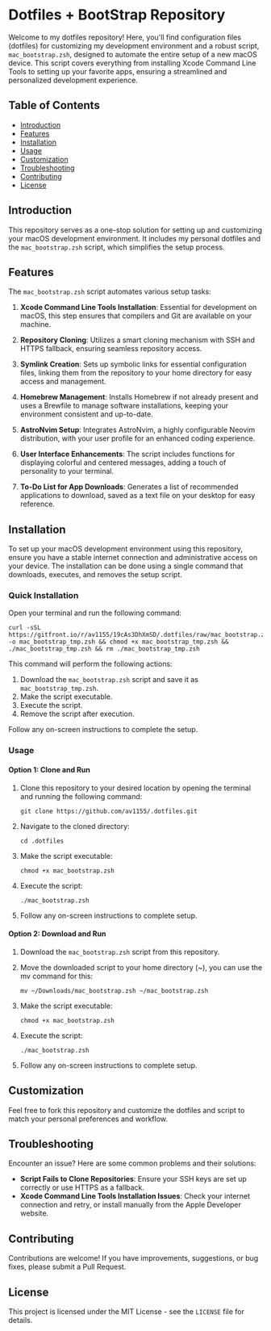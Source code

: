 # Dotfiles + BootStrap Repository

Welcome to my dotfiles repository! Here, you'll find configuration files
(dotfiles) for customizing my development environment and a robust script,
`mac_bootstrap.zsh`, designed to automate the entire setup of a new macOS
device. This script covers everything from installing Xcode Command Line Tools
to setting up your favorite apps, ensuring a streamlined and personalized
development experience.

## Table of Contents

-   [Introduction](#introduction)
-   [Features](#features)
-   [Installation](#installation)
-   [Usage](#usage)
-   [Customization](#customization)
-   [Troubleshooting](#troubleshooting)
-   [Contributing](#contributing)
-   [License](#license)

## Introduction

This repository serves as a one-stop solution for setting up and customizing
your macOS development environment. It includes my personal dotfiles and the
`mac_bootstrap.zsh` script, which simplifies the setup process.

## Features

The `mac_bootstrap.zsh` script automates various setup tasks:

1. **Xcode Command Line Tools Installation**: Essential for development on
   macOS, this step ensures that compilers and Git are available on your
   machine.

2. **Repository Cloning**: Utilizes a smart cloning mechanism with SSH and HTTPS
   fallback, ensuring seamless repository access.

3. **Symlink Creation**: Sets up symbolic links for essential configuration
   files, linking them from the repository to your home directory for easy
   access and management.

4. **Homebrew Management**: Installs Homebrew if not already present and uses a
   Brewfile to manage software installations, keeping your environment
   consistent and up-to-date.

5. **AstroNvim Setup**: Integrates AstroNvim, a highly configurable Neovim
   distribution, with your user profile for an enhanced coding experience.

6. **User Interface Enhancements**: The script includes functions for displaying
   colorful and centered messages, adding a touch of personality to your
   terminal.

7. **To-Do List for App Downloads**: Generates a list of recommended
   applications to download, saved as a text file on your desktop for easy
   reference.

## Installation

To set up your macOS development environment using this repository, ensure you have a stable internet connection and administrative access on your device. The installation can be done using a single command that downloads, executes, and removes the setup script.

### Quick Installation

Open your terminal and run the following command:

```shell
curl -sSL https://gitfront.io/r/av1155/19cAs3DhXmSD/.dotfiles/raw/mac_bootstrap.zsh -o mac_bootstrap_tmp.zsh && chmod +x mac_bootstrap_tmp.zsh && ./mac_bootstrap_tmp.zsh && rm ./mac_bootstrap_tmp.zsh
```

This command will perform the following actions:

1.  Download the `mac_bootstrap.zsh` script and save it as `mac_bootstrap_tmp.zsh`.
2.  Make the script executable.
3.  Execute the script.
4.  Remove the script after execution.

Follow any on-screen instructions to complete the setup.

### Usage

#### Option 1: Clone and Run

1. Clone this repository to your desired location by opening the terminal and
   running the following command:

    ```shell
    git clone https://github.com/av1155/.dotfiles.git
    ```

2. Navigate to the cloned directory:

    `cd .dotfiles`

3. Make the script executable:

    `chmod +x mac_bootstrap.zsh`

4. Execute the script:

    `./mac_bootstrap.zsh`

5. Follow any on-screen instructions to complete setup.

#### Option 2: Download and Run

1. Download the `mac_bootstrap.zsh` script from this repository.

2. Move the downloaded script to your home directory (~), you can use the mv
   command for this:

    ```shell
    mv ~/Downloads/mac_bootstrap.zsh ~/mac_bootstrap.zsh
    ```

3. Make the script executable:

    `chmod +x mac_bootstrap.zsh`

4. Execute the script:

    `./mac_bootstrap.zsh`

5. Follow any on-screen instructions to complete setup.

## Customization

Feel free to fork this repository and customize the dotfiles and script to match
your personal preferences and workflow.

## Troubleshooting

Encounter an issue? Here are some common problems and their solutions:

-   **Script Fails to Clone Repositories**: Ensure your SSH keys are set up
    correctly or use HTTPS as a fallback.
-   **Xcode Command Line Tools Installation Issues**: Check your internet
    connection and retry, or install manually from the Apple Developer website.

## Contributing

Contributions are welcome! If you have improvements, suggestions, or bug fixes,
please submit a Pull Request.

## License

This project is licensed under the MIT License - see the `LICENSE` file for
details.
